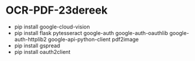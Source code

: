 # OCR-PDF-23dereek
- pip install google-cloud-vision
- pip install flask pytesseract google-auth google-auth-oauthlib google-auth-httplib2 google-api-python-client pdf2image
- pip install gspread
- pip install oauth2client


